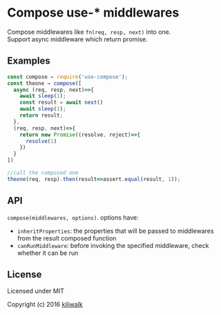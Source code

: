 Compose use-* middlewares
=================================

Compose middlewares like `fn(req, resp, next)` into one.  
Support async middleware which return promise.  

## Examples
```js
const compose = require('use-compose');
const theone = compose([
  async (req, resp, next)=>{
    await sleep(1);
    const result = await next()
    await sleep(1);
    return result;
  },
  (req, resp, next)=>{
    return new Promise((resolve, reject)=>{
      resolve(1)
    })
  }
])

//call the composed one
theone(req, resp).then(result=>assert.equal(result, 1));
```

## API
`compose(middlewares, options)`. options have:  
* `inheritProperties`: the properties that will be passed to middlewares from the result composed function
* `canRunMiddleware`: before invoking the specified middleware, check whether it can be run

## License

Licensed under MIT

Copyright (c) 2016 [kiliwalk](https://github.com/kiliwalk)
